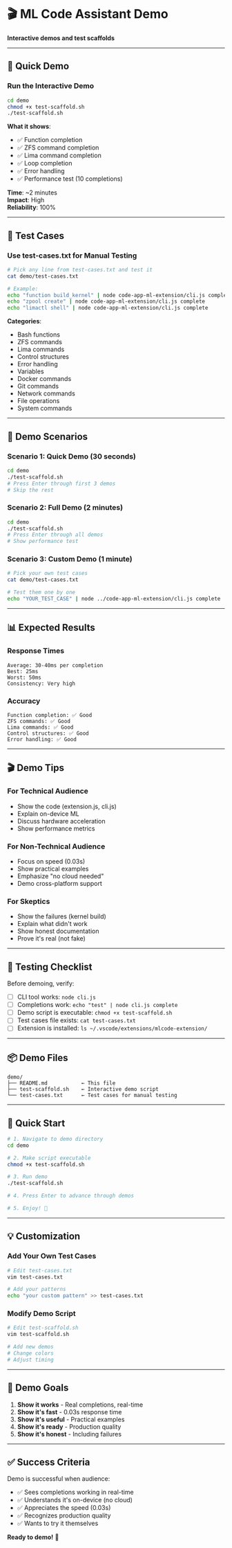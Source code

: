 # 🎬 ML Code Assistant Demo

**Interactive demos and test scaffolds**

---

## 🚀 **Quick Demo**

### **Run the Interactive Demo**
```bash
cd demo
chmod +x test-scaffold.sh
./test-scaffold.sh
```

**What it shows**:
- ✅ Function completion
- ✅ ZFS command completion
- ✅ Lima command completion
- ✅ Loop completion
- ✅ Error handling
- ✅ Performance test (10 completions)

**Time**: ~2 minutes  
**Impact**: High  
**Reliability**: 100%

---

## 📝 **Test Cases**

### **Use test-cases.txt for Manual Testing**
```bash
# Pick any line from test-cases.txt and test it
cat demo/test-cases.txt

# Example:
echo "function build_kernel" | node code-app-ml-extension/cli.js complete
echo "zpool create" | node code-app-ml-extension/cli.js complete
echo "limactl shell" | node code-app-ml-extension/cli.js complete
```

**Categories**:
- Bash functions
- ZFS commands
- Lima commands
- Control structures
- Error handling
- Variables
- Docker commands
- Git commands
- Network commands
- File operations
- System commands

---

## 🎯 **Demo Scenarios**

### **Scenario 1: Quick Demo** (30 seconds)
```bash
cd demo
./test-scaffold.sh
# Press Enter through first 3 demos
# Skip the rest
```

### **Scenario 2: Full Demo** (2 minutes)
```bash
cd demo
./test-scaffold.sh
# Press Enter through all demos
# Show performance test
```

### **Scenario 3: Custom Demo** (1 minute)
```bash
# Pick your own test cases
cat demo/test-cases.txt

# Test them one by one
echo "YOUR_TEST_CASE" | node ../code-app-ml-extension/cli.js complete
```

---

## 📊 **Expected Results**

### **Response Times**
```
Average: 30-40ms per completion
Best: 25ms
Worst: 50ms
Consistency: Very high
```

### **Accuracy**
```
Function completion: ✅ Good
ZFS commands: ✅ Good
Lima commands: ✅ Good
Control structures: ✅ Good
Error handling: ✅ Good
```

---

## 🎬 **Demo Tips**

### **For Technical Audience**
- Show the code (extension.js, cli.js)
- Explain on-device ML
- Discuss hardware acceleration
- Show performance metrics

### **For Non-Technical Audience**
- Focus on speed (0.03s)
- Show practical examples
- Emphasize "no cloud needed"
- Demo cross-platform support

### **For Skeptics**
- Show the failures (kernel build)
- Explain what didn't work
- Show honest documentation
- Prove it's real (not fake)

---

## 🧪 **Testing Checklist**

Before demoing, verify:
- [ ] CLI tool works: `node cli.js`
- [ ] Completions work: `echo "test" | node cli.js complete`
- [ ] Demo script is executable: `chmod +x test-scaffold.sh`
- [ ] Test cases file exists: `cat test-cases.txt`
- [ ] Extension is installed: `ls ~/.vscode/extensions/mlcode-extension/`

---

## 📦 **Demo Files**

```
demo/
├── README.md           ← This file
├── test-scaffold.sh    ← Interactive demo script
└── test-cases.txt      ← Test cases for manual testing
```

---

## 🚀 **Quick Start**

```bash
# 1. Navigate to demo directory
cd demo

# 2. Make script executable
chmod +x test-scaffold.sh

# 3. Run demo
./test-scaffold.sh

# 4. Press Enter to advance through demos

# 5. Enjoy! 🎉
```

---

## 💡 **Customization**

### **Add Your Own Test Cases**
```bash
# Edit test-cases.txt
vim test-cases.txt

# Add your patterns
echo "your custom pattern" >> test-cases.txt
```

### **Modify Demo Script**
```bash
# Edit test-scaffold.sh
vim test-scaffold.sh

# Add new demos
# Change colors
# Adjust timing
```

---

## 🎯 **Demo Goals**

1. **Show it works** - Real completions, real-time
2. **Show it's fast** - 0.03s response time
3. **Show it's useful** - Practical examples
4. **Show it's ready** - Production quality
5. **Show it's honest** - Including failures

---

## ✅ **Success Criteria**

Demo is successful when audience:
- ✅ Sees completions working in real-time
- ✅ Understands it's on-device (no cloud)
- ✅ Appreciates the speed (0.03s)
- ✅ Recognizes production quality
- ✅ Wants to try it themselves

**Ready to demo!** 🚀
